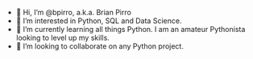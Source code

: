 - 👋 Hi, I’m @bpirro, a.k.a. Brian Pirro
- 👀 I’m interested in Python, SQL and Data Science.
- 🌱 I’m currently learning all things Python.  I am an amateur Pythonista looking to level up my skills.
- 💞️ I’m looking to collaborate on any Python project.

<!---
bpirro/bpirro is a ✨ special ✨ repository because its `README.md` (this file) appears on your GitHub profile.
You can click the Preview link to take a look at your changes.
--->
